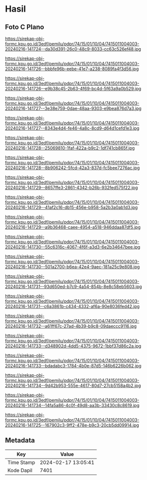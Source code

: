 # Hasil

## Foto C Plano

https://sirekap-obj-formc.kpu.go.id/3edf/pemilu/pdpr/74/15/01/10/04/7415011004003-20240216-141724--da30d391-26c0-48c9-8033-cc63c526ef48.jpg

https://sirekap-obj-formc.kpu.go.id/3edf/pemilu/pdpr/74/15/01/10/04/7415011004003-20240216-141726--bbbfe96b-eebe-41e7-a238-8089fa4f3d56.jpg

https://sirekap-obj-formc.kpu.go.id/3edf/pemilu/pdpr/74/15/01/10/04/7415011004003-20240216-141726--e9b38c45-2b63-4f69-bc4d-5f63a9a0b529.jpg

https://sirekap-obj-formc.kpu.go.id/3edf/pemilu/pdpr/74/15/01/10/04/7415011004003-20240216-141727--3e38e759-0dae-48aa-9303-e9bea876d7a3.jpg

https://sirekap-obj-formc.kpu.go.id/3edf/pemilu/pdpr/74/15/01/10/04/7415011004003-20240216-141727--8343e4d4-fe46-4a8c-8cd9-d64d1cefd1e3.jpg

https://sirekap-obj-formc.kpu.go.id/3edf/pemilu/pdpr/74/15/01/10/04/7415011004003-20240216-141728--25069810-1faf-422a-b9c2-1df741cb865f.jpg

https://sirekap-obj-formc.kpu.go.id/3edf/pemilu/pdpr/74/15/01/10/04/7415011004003-20240216-141728--8b906242-5fcd-42a3-837d-fc5bee7276ac.jpg

https://sirekap-obj-formc.kpu.go.id/3edf/pemilu/pdpr/74/15/01/10/04/7415011004003-20240216-141729--8657ffe3-2861-4342-b26b-932fed575f22.jpg

https://sirekap-obj-formc.kpu.go.id/3edf/pemilu/pdpr/74/15/01/10/04/7415011004003-20240216-141729--41af2c16-db15-456e-b958-5a2b3a0ab1d3.jpg

https://sirekap-obj-formc.kpu.go.id/3edf/pemilu/pdpr/74/15/01/10/04/7415011004003-20240216-141729--a9b36468-caee-4954-a518-946ddaa87df5.jpg

https://sirekap-obj-formc.kpu.go.id/3edf/pemilu/pdpr/74/15/01/10/04/7415011004003-20240216-141730--55c6316c-4067-4f6f-a3d3-6e2b34647bee.jpg

https://sirekap-obj-formc.kpu.go.id/3edf/pemilu/pdpr/74/15/01/10/04/7415011004003-20240216-141730--501a2700-b6ea-42e4-9aec-181a25c9e808.jpg

https://sirekap-obj-formc.kpu.go.id/3edf/pemilu/pdpr/74/15/01/10/04/7415011004003-20240216-141731--93d650ed-b7c9-4a54-854b-8e8c58eb5603.jpg

https://sirekap-obj-formc.kpu.go.id/3edf/pemilu/pdpr/74/15/01/10/04/7415011004003-20240216-141731--c6a3861b-c434-4332-af6a-90e8036fed42.jpg

https://sirekap-obj-formc.kpu.go.id/3edf/pemilu/pdpr/74/15/01/10/04/7415011004003-20240216-141732--a61ff67c-27ad-4b39-b9c8-09daeccc9116.jpg

https://sirekap-obj-formc.kpu.go.id/3edf/pemilu/pdpr/74/15/01/10/04/7415011004003-20240216-141733--d348902d-4dd5-4375-9672-1bbf37d86c2a.jpg

https://sirekap-obj-formc.kpu.go.id/3edf/pemilu/pdpr/74/15/01/10/04/7415011004003-20240216-141733--bdadabc3-1784-4b0e-87d5-146b6226b062.jpg

https://sirekap-obj-formc.kpu.go.id/3edf/pemilu/pdpr/74/15/01/10/04/7415011004003-20240216-141734--9d42b953-555e-4617-80d7-27cb5158a4b2.jpg

https://sirekap-obj-formc.kpu.go.id/3edf/pemilu/pdpr/74/15/01/10/04/7415011004003-20240216-141734--14fa5a86-4c0f-49d8-aa3b-33430c8c8619.jpg

https://sirekap-obj-formc.kpu.go.id/3edf/pemilu/pdpr/74/15/01/10/04/7415011004003-20240216-141725--167902c3-9ff2-478e-b9c3-20cb5dd09914.jpg


## Metadata

| Key        | Value               |
| ---------- | ------------------- |
| Time Stamp | 2024-02-17 13:05:41 |
| Kode Dapil | 7401                |



